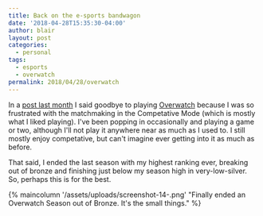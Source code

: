 ```yaml
---
title: Back on the e-sports bandwagon
date: '2018-04-28T15:35:30-04:00'
author: blair
layout: post
categories:
  - personal
tags:
  - esports
  - overwatch
permalink: 2018/04/28/overwatch
---
```

In a [post last month](/2018/03/20/i-love-esports-games-but-i-m-giving-up-on-them/) I said goodbye to playing [Overwatch](https://playoverwatch.com/) because I was so frustrated with the matchmaking in the Competative Mode (which is mostly what I liked playing).  I've been popping in occasionally and playing a game or two, although I'll not play it anywhere near as much as I used to.  I still mostly enjoy competative, but can't imagine ever getting into it as much as before.

That said, I ended the last season with my highest ranking ever, breaking out of bronze and finishing just below my season high in very-low-silver.  So, perhaps this is for the best. 

{% maincolumn '/assets/uploads/screenshot-14-.png' "Finally ended an Overwatch Season out of Bronze. It's the small things." %}
